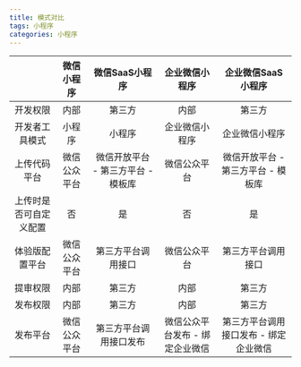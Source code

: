 ```yaml
---
title: 模式对比
tags: 小程序
categories: 小程序
---
```


|  | **微信小程序** | **微信SaaS小程序** | **企业微信小程序** | **企业微信SaaS小程序** |
| :---: | :---: | :---: | :---: | :---: |
| 开发权限 | 内部 | 第三方 | 内部 | 第三方 |
| 开发者工具模式 | 小程序 | 小程序 | 企业微信小程序 | 企业微信小程序 |
| 上传代码平台 | 微信公众平台 | 微信开放平台 - 第三方平台 - 模板库 | 微信公众平台 | 微信开放平台 - 第三方平台 - 模板库 |
| 上传时是否可自定义配置 | 否 | 是 | 否 | 是 |
| 体验版配置平台 | 微信公众平台 | 第三方平台调用接口 | 微信公众平台 | 第三方平台调用接口 |
| 提审权限 | 内部 | 第三方 | 内部 | 第三方 |
| 发布权限 | 内部 | 第三方 | 内部 | 第三方 |
| 发布平台 | 微信公众平台 | 第三方平台调用接口发布 | 微信公众平台发布 - 绑定企业微信 | 第三方平台调用接口发布 - 绑定企业微信 |




